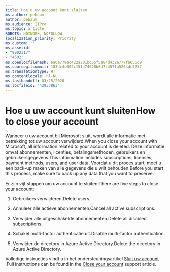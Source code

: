 ```yaml
---
title: Hoe u uw account kunt sluiten
ms.author: pebaum
author: pebaum
ms.audience: ITPro
ms.topic: article
ROBOTS: NOINDEX, NOFOLLOW
localization_priority: Priority
ms.custom: ''
ms.assetid:
- "9002317"
- "4502"
ms.openlocfilehash: 6a6a779ec422a201bd55f5a84d432a777fa656d9
ms.sourcegitcommit: 183dc4c002c151474628b6d7c4571a5264dc5257
ms.translationtype: HT
ms.contentlocale: nl-NL
ms.lasthandoff: 03/25/2020
ms.locfileid: "42953863"
---
```

# <a name="how-to-close-your-account"></a><span data-ttu-id="d4fa6-102">Hoe u uw account kunt sluiten</span><span class="sxs-lookup"><span data-stu-id="d4fa6-102">How to close your account</span></span>

<span data-ttu-id="d4fa6-103">Wanneer u uw account bij Microsoft sluit, wordt alle informatie met betrekking tot uw account verwijderd.</span><span class="sxs-lookup"><span data-stu-id="d4fa6-103">When you close your account with Microsoft, all information related to your account is deleted.</span></span> <span data-ttu-id="d4fa6-104">Deze informatie omvat abonnementen, licenties, betalingsmethoden, gebruikers en gebruikersgegevens.</span><span class="sxs-lookup"><span data-stu-id="d4fa6-104">This information includes subscriptions, licenses, payment methods, users, and user data.</span></span> <span data-ttu-id="d4fa6-105">Voordat u dit proces start, moet u een back-up maken van alle gegevens die u wilt behouden.</span><span class="sxs-lookup"><span data-stu-id="d4fa6-105">Before you start this process, make sure to back up any data that you want to preserve.</span></span>

<span data-ttu-id="d4fa6-106">Er zijn vijf stappen om uw account te sluiten:</span><span class="sxs-lookup"><span data-stu-id="d4fa6-106">There are five steps to close your account:</span></span>

1. <span data-ttu-id="d4fa6-107">Gebruikers verwijderen.</span><span class="sxs-lookup"><span data-stu-id="d4fa6-107">Delete users.</span></span>

2. <span data-ttu-id="d4fa6-108">Annuleer alle actieve abonnementen.</span><span class="sxs-lookup"><span data-stu-id="d4fa6-108">Cancel all active subscriptions.</span></span>

3. <span data-ttu-id="d4fa6-109">Verwijder alle uitgeschakelde abonnementen.</span><span class="sxs-lookup"><span data-stu-id="d4fa6-109">Delete all disabled subscriptions.</span></span>

4. <span data-ttu-id="d4fa6-110">Schakel multi-factor authenticatie uit.</span><span class="sxs-lookup"><span data-stu-id="d4fa6-110">Disable multi-factor authentication.</span></span>

5. <span data-ttu-id="d4fa6-111">Verwijder de directory in Azure Active Directory.</span><span class="sxs-lookup"><span data-stu-id="d4fa6-111">Delete the directory in Azure Active Directory.</span></span>

<span data-ttu-id="d4fa6-112">Volledige instructies vindt u in het ondersteuningsartikel [ Sluit uw account ](https://docs.microsoft.com/microsoft-365/commerce/close-your-account).</span><span class="sxs-lookup"><span data-stu-id="d4fa6-112">Full instructions can be found in the [Close your account](https://docs.microsoft.com/microsoft-365/commerce/close-your-account) support article.</span></span>
